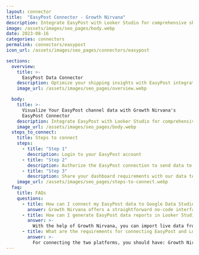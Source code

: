 ```yaml
---
layout: connector
title:  "EasyPost Connector - Growth Nirvana"
description: Integrate EasyPost with Looker Studio for comprehensive shipping analytics that guide your fulfillment strategies.
image: /assets/images/seo_pages/body.webp
date: 2023-08-16
categories: connectors
permalink: connectors/easypost
icon_url: /assets/images/seo_pages/connectors/easypost

sections:
  overview:
    title: >-
      EasyPost Data Connector
    description: Optimize your shipping insights with EasyPost integration. Seamlessly merge shipping data from EasyPost with Looker Studio's analytical capabilities, unlocking insights that drive shipping strategies, fulfillment performance, and operational efficiency.
    image_url: /assets/images/seo_pages/overview.webp

  body:
    title: >-
      Visualize Your EasyPost channel data with Growth Nirvana's
      EasyPost Connector
    description: Integrate EasyPost with Looker Studio for comprehensive shipping analytics that guide your fulfillment strategies.
    image_url: /assets/images/seo_pages/body.webp
  steps_to_connect:
    title: Steps to connect
    steps:
      - title: "Step 1"
        description: Login to your EasyPost account
      - title: "Step 2"
        description: Authorize the EasyPost connection to send data to Growth Nirvana
      - title: "Step 3"
        description: Share your dashboard requirements with our data team. We will build the report for you.
    image_url: /assets/images/seo_pages/steps-to-connect.webp
  faq:
    title: FAQs
    questions:
      - title: How can I connect my EasyPost data to Google Data Studio/Looker Studio?
        answer: Growth Nirvana offers a straightforward no-code interface to connect to EasyPost data sources.
      - title: How can I generate EasyPost data reports in Looker Studio?
        answer: >-
          With the help of Growth Nirvana, you can import live data from EasyPost into Looker Studio. These data can be viewed in charts, tables, and dashboards to generate branded reports that can be shared instantly.
      - title: What are the requirements for connecting EasyPost and Looker Studio?
        answer: >-
          For connecting the two platforms, you should have: Growth Nirvana Account and EasyPost Ads Account
---
```

